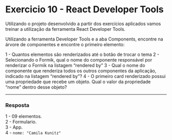 # Exercicio 10 - React Developer Tools

Utilizando o projeto desenvolvido a partir dos exercícios aplicados vamos treinar a utilização da ferramenta React Developer Tools.

Utilizando a ferramenta Developer Tools e a aba Components, encontre na árvore de componentes e encontre o primeiro elemento:

1 - Quantos elementos são renderizados até o botão de trocar o tema
2 - Selecionando o Formik, qual o nome do componente responsável por renderizar o Formik na listagem “rendered by”
3 - Qual o nome do componente que renderiza todos os outros componentes da aplicação, indicado na listagem “rendered by”?
4 - O primeiro card renderizado possui uma propriedade que recebe um objeto. Qual o valor da propriedade “nome” dentro desse objeto?

<hr/>

### Resposta

1 - 09 elementos.  
2 - Formulario.  
3 - App.  
4 - `nome: "Camila Kunitz"`

